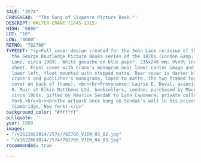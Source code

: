 ```yaml
---
SALE: '2574'
CROSSHEAD: '"The Song of Sixpence Picture Book."'
DESCRIPT: WALTER CRANE (1845-1915)
HIGH: "6000"
LOT: "10"
LOW: "4000"
REFNO: "782766"
TYPESET: "<p>Full cover design created for the John Lane re-issue of this title from
  the George Routledge Picture Books series of the 1870s (London &amp; New York: John
  Lane, circa 1909). White gouache on blue paper. 235x240 mm; 9¼x9½ inches, on 10½x9¾-inch
  sheet. Front cover with Crane's monogram near lower center image and on spine at
  lower left, float mounted with stepped matte. Rear cover is darker blue paper, with
  Crane's and publisher's monograms, taped to matte. The two framed together (rear
  cover on back of frame). <br><br>Provenance: Laurie E. Deval, associate of Percy
  H. Muir at Elkin Matthews Ltd. booksellers, London; purchased by Maurice Sendak,
  circa 1960s; gifted by Maurice Sendak to Lynn Caponera; private collection, New
  York.<br><br><br>The artwork once hung on Sendak's wall in his private retreat farmhouse
  (Cambridge, New York).</p>"
background_color: "#ffffff"
pullquote: ''
year: 1909
images:
- "/v1622663814/2574/782766_VIEW_03_02.jpg"
- "/v1622663814/2574/782766_VIEW_04_03.jpg"
recommended: true

---
```

